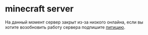 # minecraft server
На данный момент сервер закрыт из-за низкого онлайна,
если вы хотите возобновить работу сервера подпишите [питицию](https://www.change.org/p/%D0%B3%D0%B4%D0%B5-%D1%82%D0%BE-%D0%BD%D0%B0-%D0%BA%D1%80%D0%B0%D1%8E-%D1%83%D0%BA%D1%80%D0%B0%D0%B8%D0%BD%D1%8B-%D1%85%D0%B0%D1%82%D0%B8%D0%BC-%D0%B8%D0%B3%D1%80%D0%B0%D1%82%D1%8C-%D0%B2-%D0%BC%D0%B0%D0%B9%D0%BD%D0%BA%D1%80%D0%B0%D1%84%D1%82-%D0%BD%D0%B0-%D1%81%D0%B5%D1%80%D0%B2%D0%B5%D1%80%D0%B0-%D1%84%D1%83%D0%BB%D0%B4%D1%80%D0%BE%D0%BF%D0%B5%D1%80%D0%B0?redirect=false).